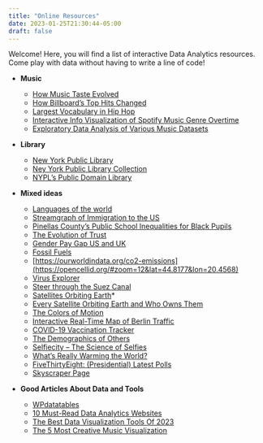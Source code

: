 ```yaml
---
title: "Online Resources"
date: 2023-01-25T21:30:44-05:00
draft: false
---
```


Welcome! Here, you will find a list of interactive Data Analytics resources. Come play with data without having to write a line of code!

* __Music__
  + [How Music Taste Evolved](https://pudding.cool/2017/03/music-history/)
  + [How Billboard’s Top Hits Changed](https://pudding.cool/projects/music-history/)
  + [Largest Vocabulary in Hip Hop](https://pudding.cool/projects/vocabulary/)
  + [Interactive Info Visualization of Spotify Music Genre Overtime](https://observablehq.com/@ca25d09366015836/csc-485-final-project-report)
  + [Exploratory Data Analysis of Various Music Datasets](https://observablehq.com/@uw-info474/exploratory-data-analysis-of-various-music-datasets)

* __Library__
  + [New York Public Library](https://www.nypl.org/research/collections/digital-collections/public-domain)
  + [Ney York Public Library Collection](https://digitalcollections.nypl.org/)
  + [NYPL’s Public Domain Library](http://publicdomain.nypl.org/pd-visualization/)

* __Mixed ideas__
  + [Languages of the world](http://www.puffpuffproject.com/languages.html)
  + [Streamgraph of Immigration to the US](https://insightfulinteraction.com/immigration200years.html)
  + [Pinellas County’s Public School Inequalities for Black Pupils](https://projects.tampabay.com/projects/2015/investigations/pinellas-failure-factories/chart-failing-black-students/)
  + [The Evolution of Trust](https://ncase.me/trust/)
  + [Gender Pay Gap US and UK](https://informationisbeautiful.net/visualizations/gender-pay-gap/)
  + [Fossil Fuels](https://ourworldindata.org/co2-emissions)
  + [https://ourworldindata.org/co2-emissions](https://opencellid.org/#zoom=12&lat=44.8177&lon=20.4568)
  + [Virus Explorer](https://www.biointeractive.org/classroom-resources/virus-explorer)
  + [Steer through the Suez Canal](https://edition.cnn.com/interactive/2021/03/cnnix-steership/)
  + [Satellites Orbiting Earth](https://qz.com/296941/interactive-graphic-every-active-satellite-orbiting-earth)*  
  + [Every Satellite Orbiting Earth and Who Owns Them](https://dewesoft.com/daq/every-satellite-orbiting-earth-and-who-owns-them)
  + [The Colors of Motion](https://thecolorsofmotion.com/)
  + [Interactive Real-Time Map of Berlin Traffic](https://www.vbb.de/fahrinfo)
  + [COVID-19 Vaccination Tracker](https://ourworldindata.org/covid-vaccinations)
  + [The Demographics of Others](https://flowingdata.com/2018/01/23/the-demographics-of-others/)
  + [Selfiecity – The Science of Selfies](https://selfiecity.net/)
  + [What’s Really Warming the World?](https://www.bloomberg.com/graphics/2015-whats-warming-the-world/)
  + [FiveThirtyEight: (Presidential) Latest Polls](https://projects.fivethirtyeight.com/polls/)
  + [Skyscraper Page](https://skyscraperpage.com/diagrams/)

* __Good Articles About Data and Tools__
  + [WPdatatables](https://wpdatatables.com/interactive-data-visualization/)
  + [10 Must-Read Data Analytics Websites](https://www.anodot.com/blog/top-10-analytics-websites/)
  + [The Best Data Visualization Tools Of 2023](https://www.forbes.com/advisor/business/software/best-data-visualization-tools/)
  + [The 5 Most Creative Music Visualization](https://datalion.com/the-five-most-creative-music-visualizations/)